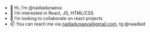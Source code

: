 - 👋 Hi, I’m @nadiadunaeva
- 👀 I’m interested in React, JS, HTML/CSS
- 💞️ I’m looking to collaborate on react projects
- 📫 You can reach me via nadiadunaeva@gmail.com, tg:@naadiad
